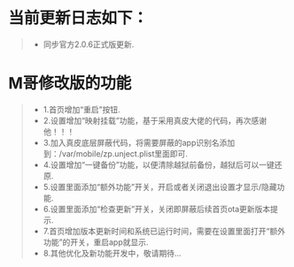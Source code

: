 # 当前更新日志如下：

> - 同步官方2.0.6正式版更新.

# M哥修改版的功能

> - 1.首页增加“重启”按钮.
> - 2.设置增加“映射挂载”功能，基于采用真皮大佬的代码，再次感谢他！！！
> - 3.加入真皮底层屏蔽代码，将需要屏蔽的app识别名添加到：/var/mobile/zp.unject.plist里面即可.
> - 4.设置增加“一键备份”功能，以便清除越狱前备份，越狱后可以一键还原.
> - 5.设置里面添加“额外功能”开关，开启或者关闭退出设置才显示/隐藏功能.
> - 6.设置里面添加“检查更新”开关，关闭即屏蔽后续首页ota更新版本提示.
> - 7.首页增加版本更新时间和系统已运行时间，需要在设置里面打开“额外功能”的开关，重启app就显示.
> - 8.其他优化及新功能开发中，敬请期待...
